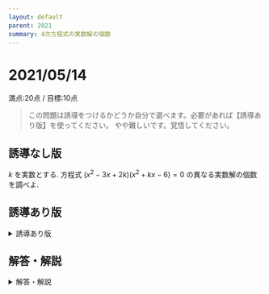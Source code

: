 ```yaml
---
layout: default
parent: 2021
summary: 4次方程式の実数解の個数
---
```


# 2021/05/14

満点:20点 / 目標:10点

> この問題は誘導をつけるかどうか自分で選べます。必要があれば【誘導あり版】を使ってください。
> やや難しいです。覚悟してください。

## 誘導なし版

$k$ を実数とする. 方程式 $(x^2-3x+2k)(x^2+kx-6)=0$ の異なる実数解の個数を調べよ.

<div style="page-break-before:always"></div>

## 誘導あり版

<details markdown="1">
<summary>誘導あり版</summary>

$k$ を実数とする. 方程式 $(x^2-3x+2k)(x^2+kx-6)=0 \ \cdots (\ast)$ の異なる実数解の個数を調べたい.<br>
いま, 方程式 $x^2-3x+2k=0 \ \cdots (\mathrm{A})$, $x^2+kx-6=0 \ \cdots (\mathrm{B})$ について考える. 次の問に答えよ.

(1) 方程式 $(\mathrm{A})$ の異なる実数解の個数を調べよ.

(2) 方程式 $(\mathrm{A})$ と方程式 $(\mathrm{B})$ が共通解をもつとき, $k$ の値と共通解を求めよ.

(3) 方程式 $(\ast)$ の異なる実数解の個数を調べよ.

</details>

## 解答・解説

<details markdown="1">
<summary>解答・解説</summary>

高次方程式の実数解の個数の問題です. 共通解をもつ場合の処理がちょっと難しいかなってところです.

$$
\begin{align}
&(x^2-3x+2k)(x^2+kx-6)=0 \newline
&\Leftrightarrow x^2-3x+2k=0 \ \ \ \mbox{or} \ \ \ x^2+kx-6=0
\end{align}
$$

ですから, それぞれの判別式の値から実数解の個数を確かめればいいのですが, **2つの2次方程式が共通の解を持つときは別に考える必要がある**のが大変です.

共通解の求め方はこのあたりが参考になります:<br>
[【高校数学Ⅰ】2つの2次方程式の共通解3パターン | 受験の月](https://examist.jp/mathematics/quadratic-function2/kyoutuukai/)

共通解の問題は結構高度な考え方で成り立っているので, 細かい説明が欲しければ別途対応します.

<div style="page-break-before:always"></div>

![](img/mathterro_20210514.jpg)

</details>